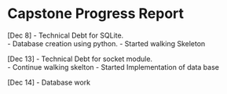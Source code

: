 # Capstone Progress Report

[Dec 8] - Technical Debt for SQLite.  
		- Database creation using python.
		- Started walking Skeleton

[Dec 13] - Technical Debt for socket module.  
		- Continue walking skelton
			- Started Implementation of data base

[Dec 14] - Database work
		
